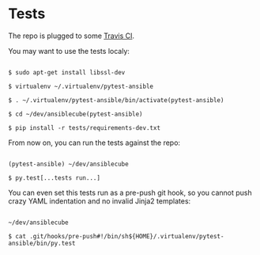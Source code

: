 # Tests

The repo is plugged to some [Travis CI](https://travis-ci.org/ideascube/ansiblecube). 

You may want to use the tests localy:

```

$ sudo apt-get install libssl-dev

$ virtualenv ~/.virtualenv/pytest-ansible

$ . ~/.virtualenv/pytest-ansible/bin/activate(pytest-ansible) 

$ cd ~/dev/ansiblecube(pytest-ansible) 

$ pip install -r tests/requirements-dev.txt

```

From now on, you can run the tests against the repo:

```

(pytest-ansible) ~/dev/ansiblecube 

$ py.test[...tests run...]

```

You can even set this tests run as a pre-push git hook, so you cannot push crazy YAML indentation and no invalid Jinja2 templates:

```

~/dev/ansiblecube 

$ cat .git/hooks/pre-push#!/bin/sh${HOME}/.virtualenv/pytest-ansible/bin/py.test

```

